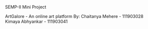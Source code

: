 SEMP-II  Mini Project

ArtGalore - An online art platform 
By: 
Chaitanya Mehere - 111903028
Kimaya Abhyankar - 111903041

